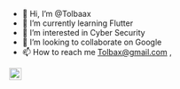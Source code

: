 - 👋 Hi, I’m @Tolbaax
- 🌱 I’m currently learning Flutter
- 👀 I’m interested in Cyber Security
- 💞️ I’m looking to collaborate on Google
- 📫 How to reach me Tolbax@gmail.com ,
<a href="https://twitter.com/imthepk" rel="nofollow">
  <img align="left" alt="Pawan's Twitter" width="22px" src="https://camo.githubusercontent.com/395dda360ae28377b7c3247581a88b20573883519c2be833cb64fbb37dcbcc1a/68747470733a2f2f63646e2e6a7364656c6976722e6e65742f6e706d2f73696d706c652d69636f6e734076332f69636f6e732f747769747465722e737667" data-canonical-src="https://cdn.jsdelivr.net/npm/simple-icons@v3/icons/twitter.svg" style="max-width: 100%;">
</a>
<!---
Tolbaax/Tolbaax is a ✨ special ✨ repository because its `README.md` (this file) appears on your GitHub profile.
You can click the Preview link to take a look at your changes.
--->
